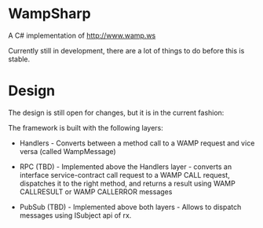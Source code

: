 WampSharp
=========

A C# implementation of http://www.wamp.ws

Currently still in development, there are a lot of things to do before this is stable.

Design
=========

The design is still open for changes, but it is in the current fashion:

The framework is built with the following layers:

- Handlers - Converts between a method call to a WAMP request and vice versa (called WampMessage)

- RPC (TBD) - Implemented above the Handlers layer - converts an interface service-contract call request to a WAMP CALL request, dispatches it to the right method, and returns a result using WAMP CALLRESULT or WAMP CALLERROR messages

- PubSub (TBD) - Implemented above both layers - Allows to dispatch messages using ISubject<T> api of rx.
